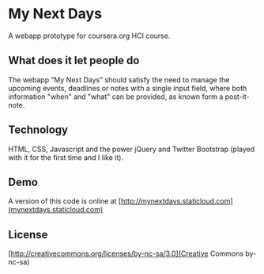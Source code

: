 # My Next Days
A webapp prototype for coursera.org HCI course. 

## What does it let people do
The webapp “My Next Days” should satisfy the need to manage the upcoming events, deadlines or notes with a single input field, where both information "when" and "what" can be provided, as known form a post-it-note.

## Technology
HTML, CSS, Javascript and the power jQuery and Twitter Bootstrap (played with it for the first time and I like it).

## Demo
A version of this code is online at [http://mynextdays.staticloud.com](mynextdays.staticloud.com)

## License
[http://creativecommons.org/licenses/by-nc-sa/3.0](Creative Commons by-nc-sa)
